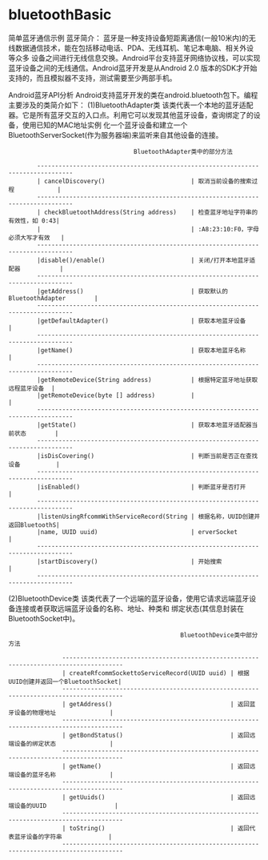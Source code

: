 # bluetoothBasic
简单蓝牙通信示例
蓝牙简介：
蓝牙是一种支持设备短距离通信(一般10米内)的无线数据通信技术，能在包括移动电话、PDA、无线耳机、笔记本电脑、相关外设等众多
设备之间进行无线信息交换。Android平台支持蓝牙网络协议栈，可以实现蓝牙设备之间的无线通信。Android蓝牙开发是从Android 2.0
版本的SDK才开始支持的，而且模拟器不支持，测试需要至少两部手机。

Android蓝牙API分析
Android支持蓝牙开发的类在android.bluetooth包下。编程主要涉及的类简介如下：
(1)BluetoothAdapter类
该类代表一个本地的蓝牙适配器。它是所有蓝牙交互的入口点。利用它可以发现其他蓝牙设备，查询绑定了的设备，使用已知的MAC地址实例
化一个蓝牙设备和建立一个BluetoothServerSocket(作为服务器端)来监听来自其他设备的连接。

                                       BluetoothAdapter类中的部分方法
                                       
            --------------------------------------------------------------------------------
            | cancelDiscovery()                        | 取消当前设备的搜索过程            |
            --------------------------------------------------------------------------------
            | checkBluetoothAddress(String address)    | 检查蓝牙地址字符串的有效性，如 0:43|                        
            |                                          | :A8:23:10:F0，字母必须大写才有效   |
            --------------------------------------------------------------------------------
            |disable()/enable()                        | 关闭/打开本地蓝牙适配器           |
            --------------------------------------------------------------------------------
            |getAddress()                              | 获取默认的BluetoothAdapter        |
            --------------------------------------------------------------------------------
            |getDefaultAdapter()                       | 获取本地蓝牙设备                  |
            --------------------------------------------------------------------------------
            |getName()                                 | 获取本地蓝牙名称                  |
            --------------------------------------------------------------------------------
            |getRemoteDevice(String address)           | 根据特定蓝牙地址获取远程蓝牙设备  |
            |getRemoteDevice(byte [] address)          |                                   |
            --------------------------------------------------------------------------------
            |getState()                                | 获取本地蓝牙适配器当前状态        |
            --------------------------------------------------------------------------------
            |isDisCovering()                           | 判断当前是否正在查找设备          |
            --------------------------------------------------------------------------------
            |isEnabled()                               | 判断蓝牙是否打开                  |
            --------------------------------------------------------------------------------
            |listenUsingRfcommWithServiceRecord(String | 根据名称，UUID创建并返回BluetoothS|
            |name, UUID uuid)                          | erverSocket                       |
            --------------------------------------------------------------------------------
            |startDiscovery()                          | 开始搜索                          |
            --------------------------------------------------------------------------------
            
(2)BluetoothDevice类
该类代表了一个远端的蓝牙设备，使用它请求远端蓝牙设备连接或者获取远端蓝牙设备的名称、地址、种类和
绑定状态(其信息封装在BluetoothSocket中)。

													BluetoothDevice类中部分方法
				   
				   ---------------------------------------------------------------------------------------
				   | createRfcommSockettoServiceRecord(UUID uuid) | 根据UUID创建并返回一个BluetoothSocket|
				   ---------------------------------------------------------------------------------------
				   | getAddress()                                 | 返回蓝牙设备的物理地址               |
				   ---------------------------------------------------------------------------------------
				   | getBondStatus()                              | 返回远端设备的绑定状态               |
				   ---------------------------------------------------------------------------------------
				   | getName()                                    | 返回远端设备的蓝牙名称               |
				   ---------------------------------------------------------------------------------------
				   | getUuids()                                   | 返回远端设备的UUID                   |
				   ---------------------------------------------------------------------------------------
				   | toString()                                   | 返回代表蓝牙设备的字符串             |
				   ---------------------------------------------------------------------------------------
				   